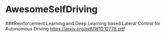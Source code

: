 # AwesomeSelfDriving

###Reinforcement Learning and Deep Learning based
Lateral Control for Autonomous Driving
https://arxiv.org/pdf/1810.12778.pdf



